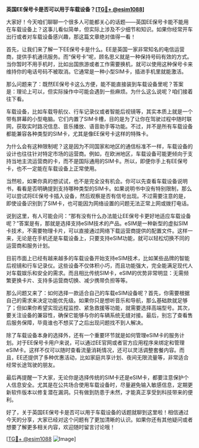 **英国EE保号卡是否可以用于车载设备？[[TG💪+ @esim1088](https://t.me/s/esim1088)]**

大家好！今天咱们聊聊一个很多人可能都关心的话题——英国EE保号卡能不能用在车载设备上？这事儿看似简单，但实际上涉及不少细节和知识。如果你经常开车出行或者对车载设备感兴趣，那这篇文章绝对值得一看！

首先，让我们来了解一下EE保号卡是什么。EE是英国一家非常知名的电信运营商，提供手机通讯服务。而“保号卡”呢，顾名思义就是一种保持号码有效的方式。当你暂时不用手机时，比如出国旅游或者工作需要换机，就可以使用这种保号卡来维持你的电话号码不被取消。它通常是一种小型SIM卡，插进手机里就能激活。

那么问题来了：既然EE保号卡这么方便，能不能直接装到车载设备里呢？答案是：理论上可以，但实际操作中可能会遇到一些麻烦。为什么这么说呢？咱们接着往下看。

车载设备，比如车载导航仪、行车记录仪或者智能后视镜等，其实本质上就是一个带有屏幕的小型电脑。它们内置了SIM卡槽，目的是为了让你在驾驶过程中随时联网，获取实时路况信息、音乐播放、语音助手等功能。不过，并不是所有车载设备都能兼容各种类型的SIM卡，尤其是像EE保号卡这样的特殊卡。

为什么会有这种限制呢？这是因为不同国家和地区的通信标准不一样，车载设备的设计也往往针对特定市场的运营商。例如，在欧洲地区，车载设备可能更倾向于支持当地主流运营商的卡，而不是国际通用的SIM卡。所以，即便你手上有EE保号卡，也不一定能在车载设备上正常使用。

当然啦，如果你真的想试试，也不是完全没有机会。你可以先查看车载设备说明书，看看是否明确提到支持哪种类型的SIM卡。如果说明书中没有特别限制，那么可以尝试将EE保号卡插入设备，然后观察是否有信号出现。不过需要注意的是，即使设备识别到了SIM卡，也可能因为网络设置的问题无法正常上网或拨打电话。

说到这里，有人可能会问：“那有没有什么办法能让EE保号卡更好地适应车载设备呢？”答案是有，那就是选择支持eSIM技术的产品。eSIM是一种新型的虚拟SIM卡技术，不需要物理卡片，可以直接通过网络下载运营商提供的配置文件。这样一来，无论是在手机还是车载设备上，只要支持eSIM功能，就可以轻松切换不同的运营商和服务计划。

目前市面上已经有越来越多的车载设备开始支持eSIM技术，比如某些品牌的智能后视镜和行车记录仪。这些设备不仅体积小巧，而且功能强大，完全能满足现代人对车载娱乐和安全的需求。而且相比传统SIM卡，eSIM的优势非常明显：无需频繁更换卡片、支持多运营商切换、减少携带负担等等。

那么问题又来了：如何选择一款适合自己的车载eSIM设备呢？首先，你需要根据自己的需求来决定功能优先级。如果你只是想听音乐和导航，那么基础款就足够了；但如果你希望实现远程监控、紧急救援等功能，就需要选择高端型号。其次，要关注设备的兼容性，确保它能够与你的车辆系统无缝对接。最后，别忘了查看售后服务保障，毕竟谁也不想买了之后出现问题找不到人解决。

除了车载设备本身的选择外，还有一个重要环节就是如何管理eSIM卡的服务计划。对于EE保号卡用户来说，可以通过EE官网或者官方应用程序来绑定和管理eSIM卡。这样不仅可以随时查看流量消耗情况，还可以灵活调整套餐内容。而且，EE还提供了多种优惠活动，比如家庭共享计划、夜间无限流量等，非常适合经常长途驾驶的朋友。

最后再提醒一下大家，无论你是选择传统的SIM卡还是eSIM卡，都要注意保护个人信息安全。尤其是在公共场合使用车载设备时，尽量避免输入敏感信息，定期更新软件版本以修复潜在漏洞。只有做到防患于未然，才能真正享受到科技带来的便利。

好了，关于英国EE保号卡是否可以用于车载设备的话题就聊到这里啦！相信通过今天的分享，大家已经对这个问题有了更加清晰的认识。如果你还有其他疑问或者想要了解更多相关内容，欢迎随时留言讨论哦！

[[TG💪+ @esim1088](https://t.me/s/esim1088) ![Image](https://i.postimg.cc/4NQfJmqS/Snipaste-2025-05-13-00-14-12.png)]